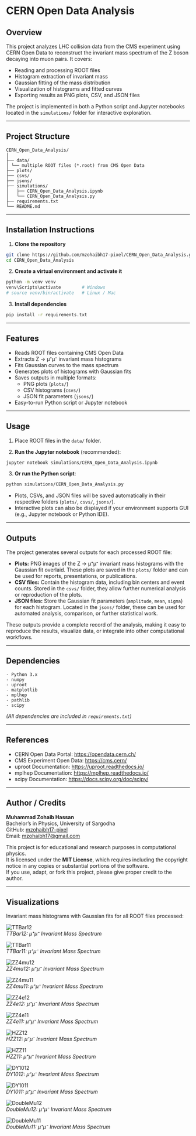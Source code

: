 # CERN Open Data Analysis

## Overview
This project analyzes LHC collision data from the CMS experiment using CERN Open Data to reconstruct the invariant mass spectrum of the Z boson decaying into muon pairs. It covers:

- Reading and processing ROOT files
- Histogram extraction of invariant mass
- Gaussian fitting of the mass distribution
- Visualization of histograms and fitted curves
- Exporting results as PNG plots, CSV, and JSON files

The project is implemented in both a Python script and Jupyter notebooks located in the `simulations/` folder for interactive exploration.

---

## Project Structure
```
CERN_Open_Data_Analysis/
│
├── data/
│ └── multiple ROOT files (*.root) from CMS Open Data
├── plots/
├── csvs/
├── jsons/
├── simulations/
│   ├── CERN_Open_Data_Analysis.ipynb
│   └── CERN_Open_Data_Analysis.py
├── requirements.txt
└── README.md
```

---

## Installation Instructions

1. **Clone the repository**
```bash
git clone https://github.com/mzohaibh17-pixel/CERN_Open_Data_Analysis.git
cd CERN_Open_Data_Analysis
```

2. **Create a virtual environment and activate it**
```bash
python -m venv venv
venv\Scripts\activate        # Windows
# source venv/bin/activate   # Linux / Mac
```

3. **Install dependencies**
```bash
pip install -r requirements.txt
```

---

## Features

- Reads ROOT files containing CMS Open Data
- Extracts Z → μ⁺μ⁻ invariant mass histograms
- Fits Gaussian curves to the mass spectrum
- Generates plots of histograms with Gaussian fits
- Saves outputs in multiple formats:
  - PNG plots (`plots/`)
  - CSV histograms (`csvs/`)
  - JSON fit parameters (`jsons/`)
- Easy-to-run Python script or Jupyter notebook

---

## Usage

1. Place ROOT files in the `data/` folder.

2. **Run the Jupyter notebook** (recommended):
```bash
jupyter notebook simulations/CERN_Open_Data_Analysis.ipynb
```
3. **Or run the Python script**:
```bash
python simulations/CERN_Open_Data_Analysis.py
```

- Plots, CSVs, and JSON files will be saved automatically in their respective folders (`plots/`, `csvs/`, `jsons/`).
- Interactive plots can also be displayed if your environment supports GUI (e.g., Jupyter notebook or Python IDE).

---

## Outputs

The project generates several outputs for each processed ROOT file:

- **Plots:** PNG images of the Z → μ⁺μ⁻ invariant mass histograms with the Gaussian fit overlaid. These plots are saved in the `plots/` folder and can be used for reports, presentations, or publications.  
- **CSV files:** Contain the histogram data, including bin centers and event counts. Stored in the `csvs/` folder, they allow further numerical analysis or reproduction of the plots.  
- **JSON files:** Store the Gaussian fit parameters (`amplitude`, `mean`, `sigma`) for each histogram. Located in the `jsons/` folder, these can be used for automated analysis, comparison, or further statistical work.

These outputs provide a complete record of the analysis, making it easy to reproduce the results, visualize data, or integrate into other computational workflows.

---

## Dependencies
```
- Python 3.x
- numpy
- uproot
- matplotlib
- mplhep
- pathlib
- scipy
```
*(All dependencies are included in `requirements.txt`)*

---

## References

- CERN Open Data Portal: https://opendata.cern.ch/
- CMS Experiment Open Data: https://cms.cern/
- uproot Documentation: https://uproot.readthedocs.io/
- mplhep Documentation: https://mplhep.readthedocs.io/
- scipy Documentation: https://docs.scipy.org/doc/scipy/

---

## Author / Credits

**Muhammad Zohaib Hassan**  
Bachelor’s in Physics, University of Sargodha  
GitHub: [mzohaibh17-pixel](https://github.com/mzohaibh17-pixel)  
Email: mzohaibh17@gmail.com  

This project is for educational and research purposes in computational physics.  
It is licensed under the **MIT License**, which requires including the copyright notice in any copies or substantial portions of the software.  
If you use, adapt, or fork this project, please give proper credit to the author.

---

## Visualizations

Invariant mass histograms with Gaussian fits for all ROOT files processed:

![TTBar12](plots/TTBar12_massZto2muon.png)  
*TTBar12: μ⁺μ⁻ Invariant Mass Spectrum*

![TTBar11](plots/TTBar11_massZto2muon.png)  
*TTBar11: μ⁺μ⁻ Invariant Mass Spectrum*

![ZZ4mu12](plots/ZZ4mu12_massZto2muon.png)  
*ZZ4mu12: μ⁺μ⁻ Invariant Mass Spectrum*

![ZZ4mu11](plots/ZZ4mu11_massZto2muon.png)  
*ZZ4mu11: μ⁺μ⁻ Invariant Mass Spectrum*

![ZZ4e12](plots/ZZ4e12_massZto2muon.png)  
*ZZ4e12: μ⁺μ⁻ Invariant Mass Spectrum*

![ZZ4e11](plots/ZZ4e11_massZto2muon.png)  
*ZZ4e11: μ⁺μ⁻ Invariant Mass Spectrum*

![HZZ12](plots/HZZ12_massZto2muon.png)  
*HZZ12: μ⁺μ⁻ Invariant Mass Spectrum*

![HZZ11](plots/HZZ11_massZto2muon.png)  
*HZZ11: μ⁺μ⁻ Invariant Mass Spectrum*

![DY1012](plots/DY1012_massZto2muon.png)  
*DY1012: μ⁺μ⁻ Invariant Mass Spectrum*

![DY1011](plots/DY1011_massZto2muon.png)  
*DY1011: μ⁺μ⁻ Invariant Mass Spectrum*

![DoubleMu12](plots/DoubleMu12_massZto2muon.png)  
*DoubleMu12: μ⁺μ⁻ Invariant Mass Spectrum*

![DoubleMu11](plots/DoubleMu11_massZto2muon.png)  
*DoubleMu11: μ⁺μ⁻ Invariant Mass Spectrum*

